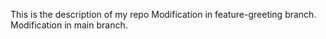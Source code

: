 This is the description of my repo
 Modification in feature-greeting branch.
Modification in main branch.
